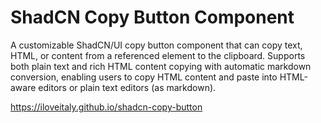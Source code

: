 # ShadCN Copy Button Component

A customizable ShadCN/UI copy button component that can copy text, HTML, or content from a referenced element to the clipboard. Supports both plain text and rich HTML content copying with automatic markdown conversion, enabling users to copy HTML content and paste into HTML-aware editors or plain text editors (as markdown).

https://iloveitaly.github.io/shadcn-copy-button